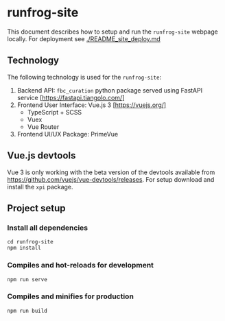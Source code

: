 # runfrog-site
This document describes how to setup and run the `runfrog-site` webpage locally. 
For deployment see [./README_site_deploy.md](./README_site_deploy.md)

## Technology
The following technology is used for the `runfrog-site`:
1. Backend API: `fbc_curation` python package served using FastAPI service [https://fastapi.tiangolo.com/]
2. Frontend User Interface: Vue.js 3 [https://vuejs.org/]
    - TypeScript + SCSS
    - Vuex
    - Vue Router
3. Frontend UI/UX Package: PrimeVue

## Vue.js devtools
Vue 3 is only working with the beta version of the devtools available from
https://github.com/vuejs/vue-devtools/releases.
For setup download and install the `xpi` package.

## Project setup

### Install all dependencies
```
cd runfrog-site
npm install
```

### Compiles and hot-reloads for development
```
npm run serve
```

### Compiles and minifies for production
```
npm run build
```

